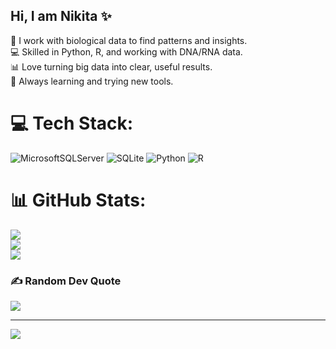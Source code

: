 ## Hi, I am Nikita ✨

🧬 I work with biological data to find patterns and insights.<br/>
💻 Skilled in Python, R, and working with DNA/RNA data.<br/>
📊 Love turning big data into clear, useful results.<br/>
🚀 Always learning and trying new tools.<br/>




# 💻 Tech Stack:
![MicrosoftSQLServer](https://img.shields.io/badge/Microsoft%20SQL%20Server-CC2927?style=for-the-badge&logo=microsoft%20sql%20server&logoColor=white) ![SQLite](https://img.shields.io/badge/sqlite-%2307405e.svg?style=for-the-badge&logo=sqlite&logoColor=white) ![Python](https://img.shields.io/badge/python-3670A0?style=for-the-badge&logo=python&logoColor=ffdd54) ![R](https://img.shields.io/badge/r-%23276DC3.svg?style=for-the-badge&logo=r&logoColor=white)
# 📊 GitHub Stats:
![](https://github-readme-stats.vercel.app/api?username=oddsofrhythm&theme=merko&hide_border=false&include_all_commits=false&count_private=false)<br/>
![](https://nirzak-streak-stats.vercel.app/?user=oddsofrhythm&theme=merko&hide_border=false)<br/>
![](https://github-readme-stats.vercel.app/api/top-langs/?username=oddsofrhythm&theme=merko&hide_border=false&include_all_commits=false&count_private=false&layout=compact)

### ✍️ Random Dev Quote
![](https://quotes-github-readme.vercel.app/api?type=horizontal&theme=radical)

---
[![](https://visitcount.itsvg.in/api?id=oddsofrhythm&icon=9&color=8)](https://visitcount.itsvg.in)

<!-- Proudly created with GPRM ( https://gprm.itsvg.in ) -->

